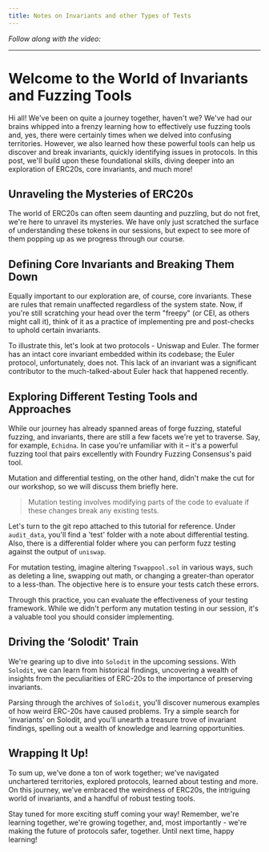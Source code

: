 ```yaml
---
title: Notes on Invariants and other Types of Tests
---
```


_Follow along with the video:_



---

# Welcome to the World of Invariants and Fuzzing Tools

Hi all! We've been on quite a journey together, haven't we? We've had our brains whipped into a frenzy learning how to effectively use fuzzing tools and, yes, there were certainly times when we delved into confusing territories. However, we also learned how these powerful tools can help us discover and break invariants, quickly identifying issues in protocols. In this post, we'll build upon these foundational skills, diving deeper into an exploration of ERC20s, core invariants, and much more!

## Unraveling the Mysteries of ERC20s

The world of ERC20s can often seem daunting and puzzling, but do not fret, we're here to unravel its mysteries. We have only just scratched the surface of understanding these tokens in our sessions, but expect to see more of them popping up as we progress through our course.

## Defining Core Invariants and Breaking Them Down

Equally important to our exploration are, of course, core invariants. These are rules that remain unaffected regardless of the system state. Now, if you're still scratching your head over the term "freepy" (or CEI, as others might call it), think of it as a practice of implementing pre and post-checks to uphold certain invariants.

To illustrate this, let's look at two protocols - Uniswap and Euler. The former has an intact core invariant embedded within its codebase; the Euler protocol, unfortunately, does not. This lack of an invariant was a significant contributor to the much-talked-about Euler hack that happened recently.

## Exploring Different Testing Tools and Approaches

While our journey has already spanned areas of forge fuzzing, stateful fuzzing, and invariants, there are still a few facets we're yet to traverse. Say, for example, `Echidna`. In case you're unfamiliar with it – it's a powerful fuzzing tool that pairs excellently with Foundry Fuzzing Consensus's paid tool.

Mutation and differential testing, on the other hand, didn't make the cut for our workshop, so we will discuss them briefly here.

> Mutation testing involves modifying parts of the code to evaluate if these changes break any existing tests.

Let's turn to the git repo attached to this tutorial for reference. Under `audit_data`, you'll find a 'test' folder with a note about differential testing. Also, there is a differential folder where you can perform fuzz testing against the output of `uniswap`.

For mutation testing, imagine altering `Tswappool.sol` in various ways, such as deleting a line, swapping out math, or changing a greater-than operator to a less-than. The objective here is to ensure your tests catch these errors.

Through this practice, you can evaluate the effectiveness of your testing framework. While we didn't perform any mutation testing in our session, it's a valuable tool you should consider implementing.

## Driving the ‘Solodit' Train

We're gearing up to dive into `Solodit` in the upcoming sessions. With `Solodit`, we can learn from historical findings, uncovering a wealth of insights from the peculiarities of ERC-20s to the importance of preserving invariants.

Parsing through the archives of `Solodit`, you'll discover numerous examples of how weird ERC-20s have caused problems. Try a simple search for 'invariants' on Solodit, and you'll unearth a treasure trove of invariant findings, spelling out a wealth of knowledge and learning opportunities.

## Wrapping It Up!

To sum up, we've done a ton of work together; we've navigated unchartered territories, explored protocols, learned about testing and more. On this journey, we've embraced the weirdness of ERC20s, the intriguing world of invariants, and a handful of robust testing tools.

Stay tuned for more exciting stuff coming your way! Remember, we're learning together, we're growing together, and, most importantly - we're making the future of protocols safer, together. Until next time, happy learning!
